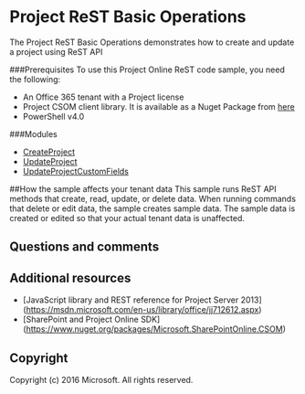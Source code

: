 # Project ReST Basic Operations

The Project ReST Basic Operations demonstrates how to create and update a project using ReST API

###Prerequisites
To use this Project Online ReST code sample, you need the following:
* An Office 365 tenant with a Project license
* Project CSOM client library.  It is available as a Nuget Package from [here](https://www.nuget.org/packages/Microsoft.SharePointOnline.CSOM/)
* PowerShell v4.0

###Modules
* [CreateProject](/createproject.ps1)
* [UpdateProject](/updateproject.ps1)
* [UpdateProjectCustomFields](/updateprojectcustomfieldvalues.ps1)

##How the sample affects your tenant data
This sample runs ReST API methods that create, read, update, or delete data. When running commands that delete or edit data, the sample creates sample data. The sample data is created or edited so that your actual tenant data is unaffected.

## Questions and comments

## Additional resources
* [JavaScript library and REST reference for Project Server 2013] (https://msdn.microsoft.com/en-us/library/office/jj712612.aspx)
* [SharePoint and Project Online SDK] (https://www.nuget.org/packages/Microsoft.SharePointOnline.CSOM)

## Copyright
Copyright (c) 2016 Microsoft. All rights reserved.
